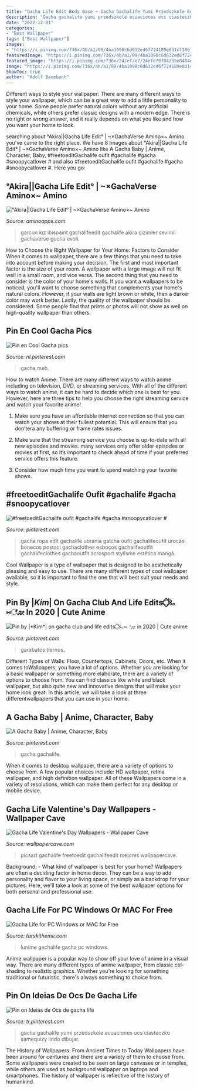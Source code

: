 ```yaml
---
title: "Gacha Life Edit Body Base ~ Gacha Gachalife Yumi Przedszkole Ecuaciones Ocs Ciasteczko Samequizy Lindo Dibujar"
description: "Gacha gachalife yumi przedszkole ecuaciones ocs ciasteczko samequizy lindo dibujar"
date: "2022-12-01"
categories:
- "Best Wallpaper"
tags: ["Best Wallpaper"]
images:
- "https://i.pinimg.com/736x/4b/a1/09/4ba1098c6d632ed6f724189e031cf106.jpg"
featuredImage: "https://i.pinimg.com/736x/4b/a1/09/4ba1098c6d632ed6f724189e031cf106.jpg"
featured_image: "https://i.pinimg.com/736x/24/ef/e7/24efe70f04255e8484e3a46bacc278db.jpg"
image: "https://i.pinimg.com/736x/4b/a1/09/4ba1098c6d632ed6f724189e031cf106.jpg"
ShowToc: true
author: "Adolf Baumbach"
---
```



Different ways to style your wallpaper:
There are many different ways to style your wallpaper, which can be a great way to add a little personality to your home. Some people prefer natural colors without any artificial chemicals, while others prefer classic designs with a modern edge. There is no right or wrong answer, and it really depends on what you like and how you want your home to look.

	

		
searching about °Akira||Gacha Life Edit° | ~×GachaVerse Amino×~ Amino you've came to the right place. We have 8 Images about °Akira||Gacha Life Edit° | ~×GachaVerse Amino×~ Amino like A Gacha Baby | Anime, Character, Baby, #freetoeditGachalife oufit #gachalife #gacha #snoopycatlover # and also #freetoeditGachalife oufit #gachalife #gacha #snoopycatlover #. Here you go:
		
    
## °Akira||Gacha Life Edit° | ~×GachaVerse Amino×~ Amino

<img loading=lazy src="http://pm1.narvii.com/7021/cf01de1f540951415168739f7d4fe46b9c28078cr1-1600-1723v2_00.jpg" onerror="this.onerror=null;this.src='https://tse4.mm.bing.net/th?id=OIP.OvsjMsCf2fA6A5z1bvCejQHaH-&amp;pid=15.1';" alt="°Akira||Gacha Life Edit° | ~×GachaVerse Amino×~ Amino">

_Source: aminoapps.com_

>garcon kız ibispaint gachalifeedit gachalife akira çizimler sevimli gachaverse gucha evoli. 

	

How to Choose the Right Wallpaper for Your Home: Factors to Consider
When it comes to wallpaper, there are a few things that you need to take into account before making your decision. The first and most important factor is the size of your room. A wallpaper with a large image will not fit well in a small room, and vice versa. 
The second thing that you need to consider is the color of your home's walls. If you want a wallpapers to be noticed, you'll want to choose something that complements your home's natural colors. However, if your walls are light brown or white, then a darker color may work better. 
Lastly, the quality of the wallpaper should be considered. Some people find that prints or photos will not show as well on high-quality wallpaper than others.

    
## Pin En Cool Gacha Pics

<img loading=lazy src="https://i.pinimg.com/736x/4c/76/4b/4c764b36d7eb20f0ebd9cad5a4a3dc86.jpg" onerror="this.onerror=null;this.src='https://tse3.mm.bing.net/th?id=OIP.njQgoccGhp8ym1rvMqm4TwHaHa&amp;pid=15.1';" alt="Pin en Cool Gacha pics">

_Source: nl.pinterest.com_

>gacha meh. 

	

How to watch Anime: There are many different ways to watch anime including on television, DVD, or streaming services.
With all of the different ways to watch anime, it can be hard to decide which one is best for you. However, here are three tips to help you choose the right streaming service and watch your favorite anime!
1. Make sure you have an affordable internet connection so that you can watch your shows at their fullest potential. This will ensure that you don’tera any buffering or frame rates issues.

2. Make sure that the streaming service you choose is up-to-date with all new episodes and movies. many services only offer older episodes or movies at first, so it’s important to check ahead of time if your preferred service offers this feature.

3. Consider how much time you want to spend watching your favorite shows.

    
## #freetoeditGachalife Oufit #gachalife #gacha #snoopycatlover #

<img loading=lazy src="https://i.pinimg.com/736x/24/ef/e7/24efe70f04255e8484e3a46bacc278db.jpg" onerror="this.onerror=null;this.src='https://tse4.mm.bing.net/th?id=OIP.lo3uXJkBdlwZF--6_hOjjwHaI0&amp;pid=15.1';" alt="#freetoeditGachalife oufit #gachalife #gacha #snoopycatlover #">

_Source: pinterest.com_

>gacha ropa edit gachalife ubrania gatcha oufit gachalifeoufit urocze bonecos postaci gachaclothes esboços gachalifeoutfit gachalifeclothes gachaoutfit acrosport stylisme estética mangá. 

	

Cool Wallpaper is a type of wallpaper that is designed to be aesthetically pleasing and easy to use. There are many different types of cool wallpaper available, so it is important to find the one that will best suit your needs and style.

    
## Pin By |*Kim*| On Gacha Club And Life Editsਂ⃟꒱｡⑅ೋ In 2020 | Cute Anime

<img loading=lazy src="https://i.pinimg.com/736x/3b/bc/66/3bbc663e672dbd1c343317e616b2f41d.jpg" onerror="this.onerror=null;this.src='https://tse3.mm.bing.net/th?id=OIP.n_TVrd-Ti_VUCa0XirV9kwHaF0&amp;pid=15.1';" alt="Pin by |*Kim*| on gacha club and life editsਂ⃟꒱｡⑅ೋ in 2020 | Cute anime">

_Source: pinterest.com_

>garabatos tiernos. 

	

Different Types of Walls: Floor, Countertops, Cabinets, Doors, etc.
When it comes toWallpapers, you have a lot of options. Whether you are looking for a basic wallpaper or something more elaborate, there are a variety of options to choose from. You can find classics like white and black wallpaper, but also quite new and innovative designs that will make your home look great. In this article, we will take a look at three differentwallpapers that you can use in your home.

    
## A Gacha Baby | Anime, Character, Baby

<img loading=lazy src="https://i.pinimg.com/736x/cb/31/b3/cb31b3c7970166ac185798bb1c6c6ec2.jpg" onerror="this.onerror=null;this.src='https://tse1.mm.bing.net/th?id=OIP.zLJgs-1WPmehufLVhC8PxgHaJH&amp;pid=15.1';" alt="A Gacha Baby | Anime, Character, Baby">

_Source: pinterest.com_

>gacha gachalife. 

	

When it comes to desktop wallpaper, there are a variety of options to choose from. A few popular choices include: HD wallpaper, retina wallpaper, and high definition wallpaper. All of these Wallpapers come in a variety of resolutions, which can make them perfect for any desktop or mobile device. 

    
## Gacha Life Valentine&#039;s Day Wallpapers - Wallpaper Cave

<img loading=lazy src="https://wallpapercave.com/wp/wp5223330.jpg" onerror="this.onerror=null;this.src='https://tse1.mm.bing.net/th?id=OIP.t_kdJAs6vng19IdWbsLzfwHaHa&amp;pid=15.1';" alt="Gacha Life Valentine&#039;s Day Wallpapers - Wallpaper Cave">

_Source: wallpapercave.com_

>picsart gachalife freetoedit gachalifeedit mejores wallpapercave. 

	

Background: - What kind of wallpaper is best for your home?
Wallpapers are often a deciding factor in home décor. They can be a way to add personality and flavor to your living space, or simply as a backdrop for your pictures. Here, we'll take a look at some of the best wallpaper options for both personal and professional use.

    
## Gacha Life For PC Windows Or MAC For Free

<img loading=lazy src="https://cdn.tarskitheme.com/headers/air.com.lunime.gachalife-header.png" onerror="this.onerror=null;this.src='https://tse3.mm.bing.net/th?id=OIP.CGw1Yh9_UYMQQIabjHTaNgHaDn&amp;pid=15.1';" alt="Gacha Life for PC Windows or MAC for Free">

_Source: tarskitheme.com_

>lunime gachalife gacha pc windows. 

	

Anime wallpaper is a popular way to show off your love of anime in a visual way. There are many different types of anime wallpaper, from classic cel-shading to realistic graphics. Whether you're looking for something traditional or futuristic, there's always something to choice from.

    
## Pin On Ideias De Ocs De Gacha Life

<img loading=lazy src="https://i.pinimg.com/736x/4b/a1/09/4ba1098c6d632ed6f724189e031cf106.jpg" onerror="this.onerror=null;this.src='https://tse4.mm.bing.net/th?id=OIP.rh3Hv1xFDdbR9aUm9jrn9gHaKh&amp;pid=15.1';" alt="Pin on Ideias de Ocs de gacha life">

_Source: tr.pinterest.com_

>gacha gachalife yumi przedszkole ecuaciones ocs ciasteczko samequizy lindo dibujar. 

	

The History of Wallpapers: From Ancient Times to Today
Wallpapers have been around for centuries and there are a variety of them to choose from. Some wallpapers were created to be seen on large canvases or in temples, while others are used as background wallpaper on laptops and smartphones. The history of wallpaper is reflective of the history of humankind.

